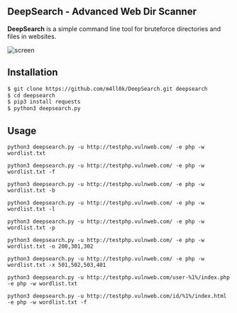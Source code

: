 DeepSearch - Advanced Web Dir Scanner 
--
__DeepSearch__ is a simple command line tool for bruteforce directories and files in websites.

![screen](https://raw.githubusercontent.com/m4ll0k/DeepSearch/master/screen.png)

Installation
--
```sh
$ git clone https://github.com/m4ll0k/DeepSearch.git deepsearch
$ cd deepsearch 
$ pip3 install requests
$ python3 deepsearch.py

```

Usage
--
`python3 deepsearch.py -u http://testphp.vulnweb.com/ -e php -w wordlist.txt`

`python3 deepsearch.py -u http://testphp.vulnweb.com/ -e php -w wordlist.txt -f`

`python3 deepsearch.py -u http://testphp.vulnweb.com/ -e php -w wordlist.txt -b`

`python3 deepsearch.py -u http://testphp.vulnweb.com/ -e php -w wordlist.txt -l`

`python3 deepsearch.py -u http://testphp.vulnweb.com/ -e php -w wordlist.txt -p`

`python3 deepsearch.py -u http://testphp.vulnweb.com/ -e php -w wordlist.txt -o 200,301,302`

`python3 deepsearch.py -u http://testphp.vulnweb.com/ -e php -w wordlist.txt -x 501,502,503,401`

`python3 deepsearch.py -u http://testphp.vulnweb.com/user-%1%/index.php -e php -w wordlist.txt`

`python3 deepsearch.py -u http://testphp.vulnweb.com/id/%1%/index.html -e php -w wordlist.txt -f`
